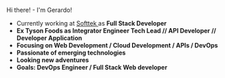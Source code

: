 Hi there! - I'm Gerardo!

* Currently working at <a href = "www.softtek.com">Softtek </a> as <b> Full Stack Developer 
* Ex Tyson Foods as Integrator Engineer Tech Lead // API Developer // Developer Application
* Focusing on <b> Web Development / Cloud Development / APIs / DevOps </b>
* Passionate of emerging technologies
* Looking new adventures
* Goals: DevOps Engineer / Full Stack Web developer
